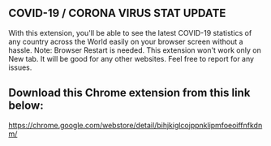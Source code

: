 ## COVID-19 / CORONA VIRUS STAT UPDATE

With this extension, you'll be able to see the latest COVID-19 statistics of any country across the World easily on your browser screen without a hassle.
Note: Browser Restart is needed. This extension won't work only on New tab. It will be good for any other websites. Feel free to report for any issues.

## Download this Chrome extension from this link below:

https://chrome.google.com/webstore/detail/bihjkiglcojppnklipmfoeoiffnfkdnm/
